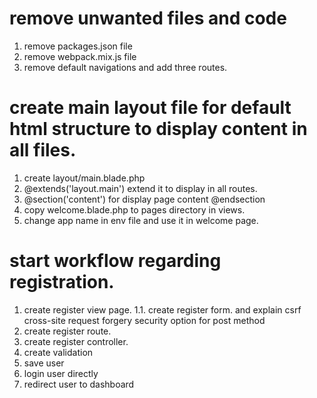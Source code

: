 # remove unwanted files and code
1. remove packages.json file
2. remove webpack.mix.js file
3. remove default navigations and add three routes.

# create main layout file for default html structure to display content in all files.

1. create layout/main.blade.php
2. @extends('layout.main') extend it to display in all routes.
3. @section('content') for display page content @endsection
4. copy welcome.blade.php to pages directory in views.
5. change app name in env file and use it in welcome page.

# start workflow regarding registration.

1. create register view page.
    1.1. create register form. and explain csrf cross-site request forgery security option for post method 
2. create register route.
3. create register controller.
4. create validation 
5. save user 
6. login user directly
7. redirect user to dashboard
